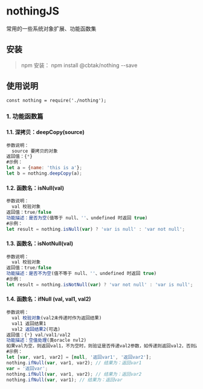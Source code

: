 # nothingJS
  常用的一些系统对象扩展、功能函数集

## 安装

> npm 安装：
  npm install @cbtak/nothing --save

## 使用说明
    const nothing = require('./nothing');

### 1. 功能函数篇

#### 1.1. 深拷贝：deepCopy(source)
```js
参数说明：
  source 要拷贝的对象
返回值：{*}
#示例：
let a = {name: 'this is a'};
let b = nothing.deepCopy(a);
```

#### 1.2. 函数名：isNull(val)
```js
参数说明：
  val 校验对象
返回值：true/false
功能描述：是否为空(值等于 null、''、undefined 时返回 true)
#示例：
let result = nothing.isNull(var) ? 'var is null' : 'var not null';
```

#### 1.3. 函数名：isNotNull(val)
```js
参数说明：
  val 校验对象
返回值：true/false
功能描述：是否不为空(值不等于 null、''、undefined 时返回 true)
#示例：
let result = nothing.isNotNull(var) ? 'var not null' : 'var is null';
```
#### 1.4. 函数名：ifNull (val, val1, val2)
```js
参数说明：
  val 校验对象(val2未传递时作为返回结果)
  val1 返回结果1
  val2 返回结果2(可选)
返回值：{*} val/val1/val2
功能描述：空值处理(类oracle nvl2)
如果val为空，则返回val1，不为空时，则验证是否传递val2参数，如传递则返回val2，否则返回val
#示例：
let [var, var1, var2] = [null, '返回var1', '返回var2'];
nothing.ifNull(var, var1, var2); // 结果为：返回var1
var = '返回var';
nothing.ifNull(var, var1, var2); // 结果为：返回var2
nothing.ifNull(var, var1); // 结果为：返回var
```